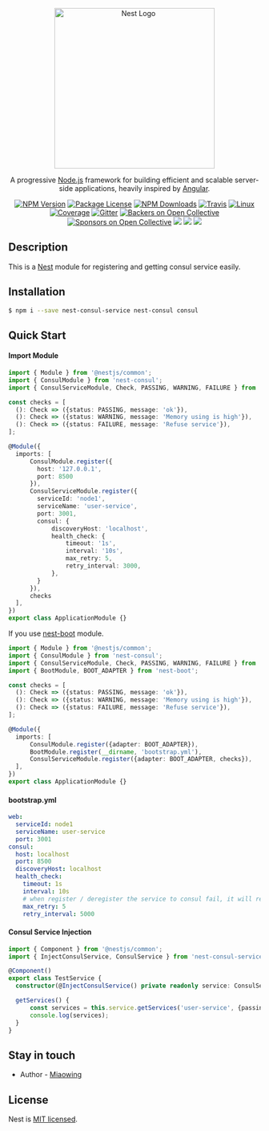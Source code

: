 <p align="center">
  <a href="http://nestjs.com/" target="blank"><img src="https://nestjs.com/img/logo_text.svg" width="320" alt="Nest Logo" /></a>
</p>

[travis-image]: https://api.travis-ci.org/nestjs/nest.svg?branch=master
[travis-url]: https://travis-ci.org/nestjs/nest
[linux-image]: https://img.shields.io/travis/nestjs/nest/master.svg?label=linux
[linux-url]: https://travis-ci.org/nestjs/nest
  
  <p align="center">A progressive <a href="http://nodejs.org" target="blank">Node.js</a> framework for building efficient and scalable server-side applications, heavily inspired by <a href="https://angular.io" target="blank">Angular</a>.</p>
    <p align="center">
<a href="https://www.npmjs.com/~nestjscore"><img src="https://img.shields.io/npm/v/@nestjs/core.svg" alt="NPM Version" /></a>
<a href="https://www.npmjs.com/~nestjscore"><img src="https://img.shields.io/npm/l/@nestjs/core.svg" alt="Package License" /></a>
<a href="https://www.npmjs.com/~nestjscore"><img src="https://img.shields.io/npm/dm/@nestjs/core.svg" alt="NPM Downloads" /></a>
<a href="https://travis-ci.org/nestjs/nest"><img src="https://api.travis-ci.org/nestjs/nest.svg?branch=master" alt="Travis" /></a>
<a href="https://travis-ci.org/nestjs/nest"><img src="https://img.shields.io/travis/nestjs/nest/master.svg?label=linux" alt="Linux" /></a>
<a href="https://coveralls.io/github/nestjs/nest?branch=master"><img src="https://coveralls.io/repos/github/nestjs/nest/badge.svg?branch=master#5" alt="Coverage" /></a>
<a href="https://gitter.im/nestjs/nestjs?utm_source=badge&utm_medium=badge&utm_campaign=pr-badge&utm_content=body_badge"><img src="https://badges.gitter.im/nestjs/nestjs.svg" alt="Gitter" /></a>
<a href="https://opencollective.com/nest#backer"><img src="https://opencollective.com/nest/backers/badge.svg" alt="Backers on Open Collective" /></a>
<a href="https://opencollective.com/nest#sponsor"><img src="https://opencollective.com/nest/sponsors/badge.svg" alt="Sponsors on Open Collective" /></a>
  <a href="https://paypal.me/kamilmysliwiec"><img src="https://img.shields.io/badge/Donate-PayPal-dc3d53.svg"/></a>
<img src="https://img.shields.io/badge/👌-Production Ready-78c7ff.svg"/>
  <a href="https://twitter.com/nestframework"><img src="https://img.shields.io/twitter/follow/nestframework.svg?style=social&label=Follow"></a>
</p>
  <!--[![Backers on Open Collective](https://opencollective.com/nest/backers/badge.svg)](https://opencollective.com/nest#backer)
  [![Sponsors on Open Collective](https://opencollective.com/nest/sponsors/badge.svg)](https://opencollective.com/nest#sponsor)-->

## Description

This is a [Nest](https://github.com/nestjs/nest) module for registering and getting consul service easily.

## Installation

```bash
$ npm i --save nest-consul-service nest-consul consul
```

## Quick Start

#### Import Module

```typescript
import { Module } from '@nestjs/common';
import { ConsulModule } from 'nest-consul';
import { ConsulServiceModule, Check, PASSING, WARNING, FAILURE } from 'nest-consul-service';

const checks = [
  (): Check => ({status: PASSING, message: 'ok'}),
  (): Check => ({status: WARNING, message: 'Memory using is high'}), 
  (): Check => ({status: FAILURE, message: 'Refuse service'}),
];

@Module({
  imports: [
      ConsulModule.register({
        host: '127.0.0.1',
        port: 8500
      }),
      ConsulServiceModule.register({
        serviceId: 'node1',
        serviceName: 'user-service',
        port: 3001,
        consul: {
            discoveryHost: 'localhost',
            health_check: {
                timeout: '1s',
                interval: '10s',
                max_retry: 5,
                retry_interval: 3000,
            },
        }
      }),
      checks
  ],
})
export class ApplicationModule {}
```

If you use [nest-boot](https://github.com/miaowing/nest-boot) module.

```typescript
import { Module } from '@nestjs/common';
import { ConsulModule } from 'nest-consul';
import { ConsulServiceModule, Check, PASSING, WARNING, FAILURE } from 'nest-consul-service';
import { BootModule, BOOT_ADAPTER } from 'nest-boot';

const checks = [
  (): Check => ({status: PASSING, message: 'ok'}),
  (): Check => ({status: WARNING, message: 'Memory using is high'}), 
  (): Check => ({status: FAILURE, message: 'Refuse service'}),
];

@Module({
  imports: [
      ConsulModule.register({adapter: BOOT_ADAPTER}),
      BootModule.register(__dirname, 'bootstrap.yml'),
      ConsulServiceModule.register({adapter: BOOT_ADAPTER, checks}),
  ],
})
export class ApplicationModule {}
```

#### bootstrap.yml

```yaml
web: 
  serviceId: node1
  serviceName: user-service
  port: 3001
consul:
  host: localhost
  port: 8500
  discoveryHost: localhost
  health_check:
    timeout: 1s
    interval: 10s
    # when register / deregister the service to consul fail, it will retry five times.
    max_retry: 5
    retry_interval: 5000
```

#### Consul Service Injection

```typescript
import { Component } from '@nestjs/common';
import { InjectConsulService, ConsulService } from 'nest-consul-service';

@Component()
export class TestService {
  constructor(@InjectConsulService() private readonly service: ConsulService) {}

  getServices() {
      const services = this.service.getServices('user-service', {passing: true});
      console.log(services);
  }
}
```

## Stay in touch

- Author - [Miaowing](https://github.com/miaowing)

## License

  Nest is [MIT licensed](LICENSE).
